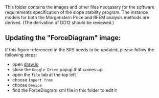 This folder contains the images and other files necessary for the
software requirements specification of the slope stability program. 
The instance models for both the Morgenstern Price and RFEM analysis methods are derived.
(The derivation of DD12 should be reviewed.)

## Updating the "ForceDiagram" image:

If this figure referenced in the SRS needs to be updated, please follow the following steps:

- open [draw.io](https://www.draw.io/)
- close the `Google Drive` popup that comes up
- open the `file` tab at the top left
- choose `Import from`
- choose `Device`
- find the ForceDiagram.xml file in this folder to edit it